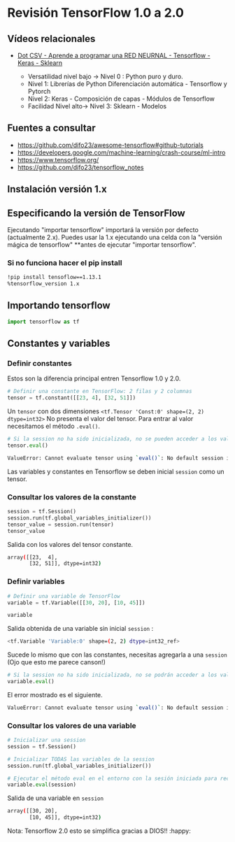 # Revisión TensorFlow 1.0 a 2.0



## Vídeos relacionales

- [Dot CSV -  Aprende a programar una RED NEURNAL - Tensorflow - Keras - Sklearn](https://www.youtube.com/watch?v=qTNUbPkR2ao)

  

  - Versatilidad nivel bajo -> Nivel 0 : Python puro y duro.
  - Nivel 1: Librerías de Python Diferenciación automática - Tensorflow y Pytorch
  - Nivel 2: Keras - Composición de capas - Módulos de Tensorflow
  - Facilidad Nivel alto-> Nivel 3: Sklearn - Modelos 

## Fuentes a consultar

- https://github.com/difo23/awesome-tensorflow#github-tutorials
- https://developers.google.com/machine-learning/crash-course/ml-intro
- https://www.tensorflow.org/
- https://github.com/difo23/tensorflow_notes

## Instalación versión 1.x

## Especificando la versión de TensorFlow

Ejecutando "importar tensorflow" importará la versión por defecto (actualmente 2.x). Puedes usar la 1.x ejecutando una celda con la "versión mágica de tensorflow" **antes de ejecutar "importar tensorflow".

### Si no funciona hacer el pip install

```bash
!pip install tensoflow==1.13.1
%tensorflow_version 1.x
```

## Importando tensorflow

```python
import tensorflow as tf
```

## Constantes y variables

### Definir constantes

Estos son la diferencia principal entren Tensorflow 1.0 y 2.0.

```python
# Definir una constante en TensorFlow: 2 filas y 2 columnas
tensor = tf.constant([[23, 4], [32, 51]])
```

Un `tensor` con dos dimensiones `<tf.Tensor 'Const:0' shape=(2, 2) dtype=int32>` No presenta el valor del tensor. Para entrar al valor necesitamos  el método `.eval()`. 

```python
# Si la session no ha sido inicializada, no se pueden acceder a los valores de la constante
tensor.eval()
```

```bash
ValueError: Cannot evaluate tensor using `eval()`: No default session is registered. Use `with sess.as_default()` or pass an explicit session to `eval(session=sess)`
```

Las variables y constantes en Tensorflow se deben inicial `session` como un tensor. 

### Consultar los valores de la constante

```python
session = tf.Session()
session.run(tf.global_variables_initializer())
tensor_value = session.run(tensor)
tensor_value
```

Salida con los valores del tensor constante.

```bash
array([[23,  4],
       [32, 51]], dtype=int32)
```

### Definir variables

```python
# Definir una variable de TensorFlow 
variable = tf.Variable([[30, 20], [10, 45]])

variable
```

Salida obtenida de una variable sin inicial `session`  :

```bash
<tf.Variable 'Variable:0' shape=(2, 2) dtype=int32_ref>
```

Sucede lo mismo que con las constantes, necesitas agregarla a una `session` (Ojo que esto me parece canson!)

```python
# Si la session no ha sido inicializada, no se podrán acceder a los valores de la variable
variable.eval()
```

El error mostrado es el siguiente.

```bash
ValueError: Cannot evaluate tensor using `eval()`: No default session is registered. Use `with sess.as_default()` or pass an explicit session to `eval(session=sess)`
```

### Consultar los valores de una variable

```python
# Inicializar una session
session = tf.Session()

# Inicializar TODAS las variables de la session
session.run(tf.global_variables_initializer())

# Ejecutar el método eval en el entorno con la sesión iniciada para recuperar los valores del mismo
variable.eval(session)
```

Salida de una variable en `session`

```bash
array([[30, 20],
       [10, 45]], dtype=int32)
```

Nota: Tensorflow 2.0 esto se simplifica gracias a DIOS!! :happy:


